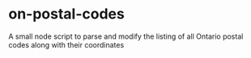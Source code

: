 # on-postal-codes

A small node script to parse and modify the listing of all Ontario postal codes along with their coordinates
